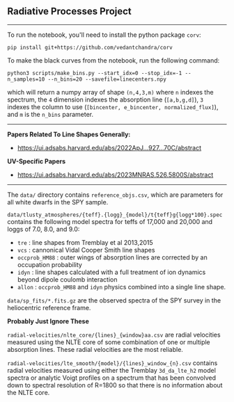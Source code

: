 ## Radiative Processes Project
---

To run the notebook, you'll need to install the python package `corv`:

`pip install git+https://github.com/vedantchandra/corv`

To make the black curves from the notebook, run the following command:

`python3 scripts/make_bins.py --start_idx=0 --stop_idx=-1 --n_samples=10 --n_bins=20 --savefile=linecenters.npy`

which will return a numpy array of shape `(n,4,3,m)` where `n` indexes the spectrum, the `4` dimension indexes the absorption line (`[a,b,g,d]`), `3` indexes the column to use (`[bincenter, e_bincenter, normalized_flux]`), and `m` is the `n_bins` parameter.

---

**Papers Related To Line Shapes Generally:**

* https://ui.adsabs.harvard.edu/abs/2022ApJ...927...70C/abstract

**UV-Specific Papers**

* https://ui.adsabs.harvard.edu/abs/2023MNRAS.526.5800S/abstract

---

The `data/` directory contains `reference_objs.csv`, which are parameters for all white dwarfs in the SPY sample. 

`data/tlusty_atmospheres/{teff}.{logg}_{model}/t{teff}g{logg*100}.spec` contains the following model spectra for teffs of 17,000 and 20,000 and loggs of 7.0, 8.0, and 9.0:
* `tre` : line shapes from Tremblay et al 2013,2015
* `vcs` : cannonical Vidal Cooper Smith line shapes
* `occprob_HM88` : outer wings of absorption lines are corrected by an occupation probability
* `idyn` : line shapes calculated with a full treatment of ion dynamics beyond dipole coulomb interaction
* `allon` : `occprob_HM88` and `idyn` physics combined into a single line shape.

`data/sp_fits/*.fits.gz` are the observed spectra of the SPY survey in the heliocentric reference frame.

**Probably Just Ignore These**

`radial-velocities/nlte_core/{lines}_{window}aa.csv` are radial velocities measured using the NLTE core of some combination of one or multiple absorption lines. These radial velocities are the most reliable.

`radial-velocities/lte_smooth/{model}/{lines}_window_{n}.csv` contains radial velocities measured using either the Tremblay `3d_da_lte_h2` model spectra or analytic Voigt profiles on a spectrum that has been convolved down to spectral resolution of R=1800 so that there is no information about the NLTE core.
